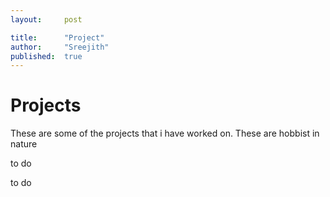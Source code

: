 ```yaml
---
layout:     post

title:      "Project"
author:     "Sreejith"
published:  true
---
```


# Projects

These are some of the projects that i have worked on.
These are hobbist in nature

to do 



to do
